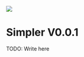 [![](https://jitpack.io/v/efe124/Simpler.svg)](https://jitpack.io/#efe124/Simpler)

# Simpler V0.0.1

TODO: Write here